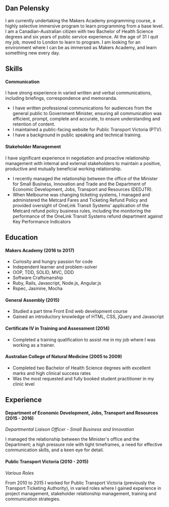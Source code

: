 ## Dan Pelensky

I am currently undertaking the Makers Academy programming course, a highly selective immersive program to learn programming from a base level. I am a Canadian-Australian citizen with two Bachelor of Health Science degrees and six years of public service experience. At the age of 31 I quit my job, moved to London to learn to program. I am looking for an environment where I can be as immersed as Makers Academy, and learn something new every day.

## Skills

#### Communication

I have strong experience in varied written and verbal communications, including briefings, correspondence and memoranda.

- I have written professional communications for audiences from the general public to Government Minister, ensuring all communication was efficient, prompt, complete and accurate, to ensure understanding and retention of content.
- I maintained a public-facing website for Public Transport Victoria (PTV).
- I have a background in public speaking and technical training.

#### Stakeholder Management
I have significant experience in negotiation and proactive relationship management with internal and external stakeholders to maintain a positive, productive and mutually beneficial working relationship.

- I recently managed the relationship between the office of the Minister for Small Business, Innovation and Trade and the Department of Economic Development, Jobs, Transport and Resources (DEDJTR).
- When Melbourne was changing ticketing systems, I managed and administered the Metcard Fares and Ticketing Refund Policy and provided oversight of OneLink Transit Systems’ application of the Metcard refund policy business rules, including the monitoring the performance of the OneLink Transit Systems refund department against Key Performance Indicators

## Education

#### Makers Academy (2016 to 2017)

- Curiosity and hungry passion for code
- Independent learner and problem-solver
- OOP, TDD, SOLID, MVC, DDD
- Software Craftsmanship
- Ruby, Rails, Javascript, Node.js, Angular.js
- Rspec, Jasmine, Mocha

#### General Assembly (2015)

- Studied a part time Front End web development course
- Gained an introductory knowledge of HTML, CSS, jQuery and Javascript

#### Certificate IV in Training and Assessment (2014)
- Completed a training qualification to assist me in my job where I was working as a trainer.

#### Australian College of Natural Medicine (2005 to 2009)

- Completed two Bachelor of Health Science degrees with excellent marks and high clinical success rates
- Was the most requested and fully booked student practitioner in my clinic level

## Experience

#### Department of Economic Development, Jobs, Transport and Resources (2015 - 2016)    

*Departmental Liaison Officer - Small Business and Innovation*

I managed the relationship between the Minister's office and the Department; a high pressure role with tight timeframes, a need for effective communication skills, and a keen eye for detail.


#### Public Transport Victoria (2010 - 2015)   

*Various Roles*  

From 2010 to 2015 I worked for Public Transport Victoria (previously the Transport Ticketing Authority), in varied roles where I gained experience in project management, stakeholder relationship management, training and communication strategies.
